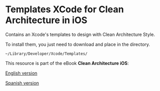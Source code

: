 # Templates XCode for Clean Architecture in iOS

Contains an Xcode's templates to design with Clean Architecture Style.

To install them, you just need to download and place in the directory.

```
~/Library/Developer/Xcode/Templates/
```

This resource is part of the eBook **Clean Architecture iOS**:

[English version](https://leanpub.com/clean-architecture-in-ios/)


[Spanish version](https://leanpub.com/clean-architecture-en-ios/)